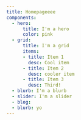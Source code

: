 ```yaml
---
title: Homepageeee
components:
  - hero:
      title: I'm a hero
      color: pink
  - grid:
      title: I'm a grid
      items:
      - title: Item 1
        desc: Cool item
      - title: Item 2
        desc: cooler item
      - title: Item 3
        desc: Third!
  - blurb: I'm a blurb
  - slider: I'm a slider
  - blog:
  - blurb: yo
---
```

